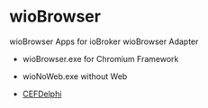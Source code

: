 # wioBrowser
wioBrowser Apps for ioBroker wioBrowser Adapter

* wioBrowser.exe for Chromium Framework
* wioNoWeb.exe without Web


* [CEFDelphi](https://github.com/salvadordf/CEF4Delphi)
